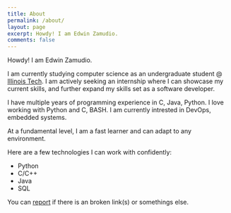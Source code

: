 ```yaml
---
title: About
permalink: /about/
layout: page
excerpt: Howdy! I am Edwin Zamudio.
comments: false
---
```


Howdy! I am Edwin Zamudio.

I am currently studying computer science as an undergraduate student @ [Illinois Tech](https://www.iit.edu). I am actively seeking an internship where I can showcase my current skills, and further expand my skills set as a software developer.

I have multiple years of programming experience in C, Java, Python. I love working with Python and C, BASH. I am currently intrested in DevOps, embedded systems. 

At a fundamental level, I am a fast learner and can adapt to any environment.

Here are a few technologies I can work with confidently:
- Python
- C/C++
- Java
- SQL

You can [report](http://github.com/edwin-computer/issues/new) if there is an broken link(s) or somethings else.

